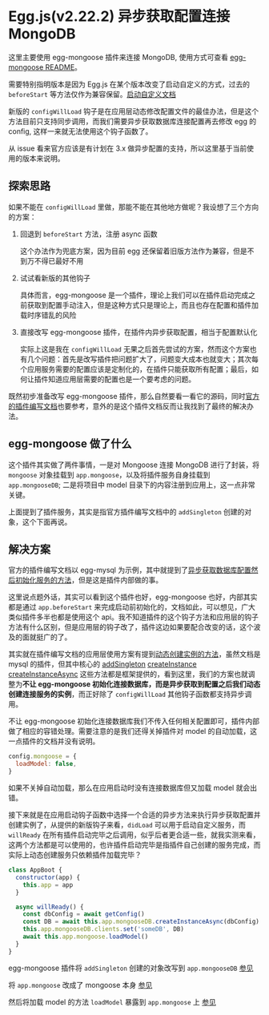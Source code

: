 # Egg.js(v2.22.2) 异步获取配置连接 MongoDB

这里主要使用 egg-mongoose 插件来连接 MongoDB, 使用方式可查看 [egg-mongoose README](https://github.com/eggjs/egg-mongoose)。

需要特别指明版本是因为 Egg.js 在某个版本改变了启动自定义的方式，过去的 `beforeStart` 等方法仅作为兼容保留。[启动自定义文档](https://eggjs.app/zh-cn/basics/app-start.html)

新版的 `configWillLoad` 钩子是在应用层动态修改配置文件的最佳办法，但是这个方法目前只支持同步调用，而我们需要异步获取数据库连接配置再去修改 egg 的 config, 这样一来就无法使用这个钩子函数了。

从 issue 看来官方应该是有计划在 3.x 做异步配置的支持，所以这里基于当前使用的版本来说明。

## 探索思路

如果不能在 `configWillLoad` 里做，那能不能在其他地方做呢？我设想了三个方向的方案：

1. 回退到 `beforeStart` 方法，注册 async 函数

    这个办法作为兜底方案，因为目前 egg 还保留着旧版方法作为兼容，但是不到万不得已最好不用

2. 试试看新版的其他钩子

    具体而言，egg-mongoose 是一个插件，理论上我们可以在插件启动完成之前获取到配置手动注入，但是这种方式只是理论上，而且也存在配置和插件加载时序错乱的风险

3. 直接改写 egg-mongoose 插件，在插件内异步获取配置，相当于配置默认化

    实际上这是我在 `configWillLoad` 无果之后首先尝试的方案，然而这个方案也有几个问题：首先是改写插件把问题扩大了，问题变大成本也就变大；其次每个应用服务需要的配置应该是定制化的，在插件只能获取所有配置；最后，如何让插件知道应用层需要的配置也是一个要考虑的问题。

既然初步准备改写 egg-mongoose 插件，那么自然要看一看它的源码，同时[官方的插件编写文档](https://eggjs.app/zh-cn/advanced/plugin.html)也要参考，意外的是这个插件文档反而让我找到了最终的解决办法。

## egg-mongoose 做了什么

这个插件其实做了两件事情，一是对 Mongoose 连接 MongoDB 进行了封装，将 `mongoose` 对象挂载到 `app.mongoose`，以及将插件服务自身挂载到 `app.mongooseDB`; 二是将项目中 model 目录下的内容注册到应用上，这一点非常关键。

上面提到了插件服务，其实是指官方插件编写文档中的 `addSingleton` 创建的对象，这个下面再说。

## 解决方案

官方的插件编写文档以 egg-mysql 为示例，其中就提到了[异步获取数据库配置然后初始化服务的方法](https://eggjs.app/zh-cn/advanced/plugin.html#%E6%8F%92%E4%BB%B6%E5%86%99%E6%B3%95)，但是这是插件内部做的事。

这里说点题外话，其实可以看到这个插件也好，egg-mongoose 也好，内部其实都是通过 `app.beforeStart` 来完成启动前初始化的，文档如此，可以想见，广大类似插件多半也都是使用这个 api。我不知道插件的这个钩子方法和应用层的钩子方法有什么区别，但是应用层的钩子改了，插件这边如果要配合改变的话，这个波及的面就挺广的了。

其实就在插件编写文档的应用层使用方案有提到[动态创建实例的方法](https://eggjs.app/zh-cn/advanced/plugin.html#%E5%8A%A8%E6%80%81%E5%88%9B%E5%BB%BA%E5%AE%9E%E4%BE%8B)，虽然文档是 mysql 的插件，但其中核心的 [addSingleton](https://github.com/eggjs/egg/blob/2.22.2/lib/egg.js#L458) [createInstance](https://github.com/eggjs/egg/blob/2.22.2/lib/core/singleton.js#L82) [createInstanceAsync](https://github.com/eggjs/egg/blob/2.22.2/lib/core/singleton.js#L91) 这些方法都是框架提供的，看到这里，我们的方案也就调整为**不让 egg-mongoose 初始化连接数据库，而是异步获取到配置之后我们动态创建连接服务的实例**，而正好除了 `configWillLoad` 其他钩子函数都支持异步调用。

不让 egg-mongoose 初始化连接数据库我们不传入任何相关配置即可，插件内部做了相应的容错处理。需要注意的是我们还得关掉插件对 model 的自动加载，这一点插件的文档并没有说明。

```js
config.mongoose = {
  loadModel: false,
}
```

如果不关掉自动加载，那么在应用启动时没有连接数据库但又加载 model 就会出错。

接下来就是在应用启动钩子函数中选择一个合适的异步方法来执行异步获取配置并创建实例了，从提供的新版钩子来看，`didLoad` 可以用于启动自定义服务，而 `willReady` 在所有插件启动完毕之后调用，似乎后者更合适一些，就我实测来看，这两个方法都是可以使用的，也许插件启动完毕是指插件自己创建的服务完成，而实际上动态创建服务只依赖插件加载完毕？

```js
class AppBoot {
  constructor(app) {
    this.app = app
  }

  async willReady() {
    const dbConfig = await getConfig()
    const DB = await this.app.mongooseDB.createInstanceAsync(dbConfig)
    this.app.mongooseDB.clients.set('someDB', DB)
    await this.app.mongoose.loadModel()
  }
}
```

egg-mongoose 插件将 `addSingleton` 创建的对象改写到 `app.mongooseDB` [参见](https://github.com/eggjs/egg-mongoose/blob/master/lib/mongoose.js#L33)

将 `app.mongoose` 改成了 mongoose 本身 [参见](https://github.com/eggjs/egg-mongoose/blob/master/lib/mongoose.js#L42)

然后将加载 model 的方法 `loadModel` 暴露到 `app.mongoose` 上 [参见](https://github.com/eggjs/egg-mongoose/blob/master/lib/mongoose.js#L46)
